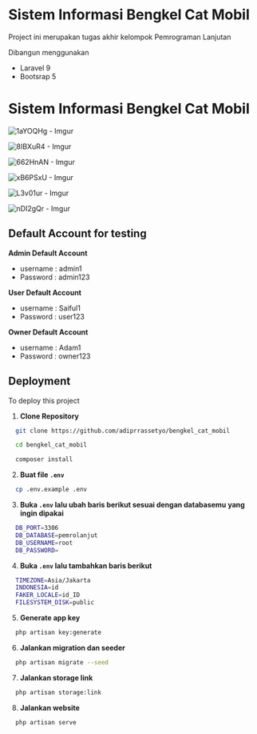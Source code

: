 # Sistem Informasi Bengkel Cat Mobil

Project ini merupakan tugas akhir kelompok Pemrograman Lanjutan

Dibangun menggunakan

-   Laravel 9
-   Bootsrap 5

# Sistem Informasi Bengkel Cat Mobil

![1aYOQHg - Imgur](https://github.com/adiprrassetyo/bengkel_cat_mobil/assets/68819530/62f1aed0-1e6a-4107-8e26-bf6a09b5b9fe)

![8IBXuR4 - Imgur](https://github.com/adiprrassetyo/bengkel_cat_mobil/assets/68819530/15b6f1d4-77c3-4a0d-9176-9d28af93e405)

![662HnAN - Imgur](https://github.com/adiprrassetyo/bengkel_cat_mobil/assets/68819530/8e0614b4-704d-4cac-8a9d-252abca76019)

![xB6PSxU - Imgur](https://github.com/adiprrassetyo/bengkel_cat_mobil/assets/68819530/5bdbb3d0-6d73-42dc-8996-84a72e703735)

![L3v01ur - Imgur](https://github.com/adiprrassetyo/bengkel_cat_mobil/assets/68819530/38f3a330-a2fa-47c2-9c61-989d7aadeacd)

![nDI2gQr - Imgur](https://github.com/adiprrassetyo/bengkel_cat_mobil/assets/68819530/e6c78123-17bc-4d23-b45d-d3e702a2c37d)

## Default Account for testing

**Admin Default Account**

-   username : admin1
-   Password : admin123

**User Default Account**

-   username : Saiful1
-   Password : user123

**Owner Default Account**

-   username : Adam1
-   Password : owner123

## Deployment

To deploy this project

1. **Clone Repository**

```bash
  git clone https://github.com/adiprrassetyo/bengkel_cat_mobil

  cd bengkel_cat_mobil

  composer install
```

2. **Buat file `.env`**

```bash
  cp .env.example .env
```

3. **Buka `.env` lalu ubah baris berikut sesuai dengan databasemu yang ingin dipakai**

```bash
  DB_PORT=3306
  DB_DATABASE=pemrolanjut
  DB_USERNAME=root
  DB_PASSWORD=
```

4. **Buka `.env` lalu tambahkan baris berikut**

```bash
  TIMEZONE=Asia/Jakarta
  INDONESIA=id
  FAKER_LOCALE=id_ID
  FILESYSTEM_DISK=public
```

5. **Generate app key**

```bash
  php artisan key:generate
```

6. **Jalankan migration dan seeder**

```bash
  php artisan migrate --seed
```

7. **Jalankan storage link**

```bash
  php artisan storage:link
```

8. **Jalankan website**

```bash
  php artisan serve
```
